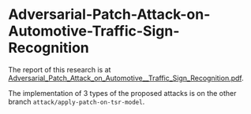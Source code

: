 # Adversarial-Patch-Attack-on-Automotive-Traffic-Sign-Recognition

The report of this research is at [Adversarial_Patch_Attack_on_Automotive__Traffic_Sign_Recognition.pdf](Adversarial_Patch_Attack_on_Automotive__Traffic_Sign_Recognition.pdf).

The implementation of 3 types of the proposed attacks is on the other branch `attack/apply-patch-on-tsr-model`.
